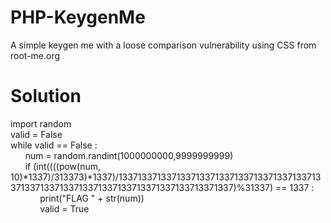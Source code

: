 # PHP-KeygenMe
A simple keygen me with a loose comparison vulnerability using CSS from root-me.org

# Solution
import random<br>
valid = False<br>
while valid == False :<br>
&nbsp;&nbsp;&nbsp;&nbsp;&nbsp;&nbsp;num = random.randint(1000000000,9999999999)<br>
&nbsp;&nbsp;&nbsp;&nbsp;&nbsp;&nbsp;if (int((((pow(num, 10)*1337)/313373)*1337)/1337133713371337133713371337133713371337133713371337133713371337133713371337133713371337)%31337) == 1337 :
&nbsp;&nbsp;&nbsp;&nbsp;&nbsp;&nbsp;&nbsp;&nbsp;&nbsp;&nbsp;&nbsp;&nbsp;print("FLAG " + str(num))<br>
&nbsp;&nbsp;&nbsp;&nbsp;&nbsp;&nbsp;&nbsp;&nbsp;&nbsp;&nbsp;&nbsp;&nbsp;valid = True<br>
